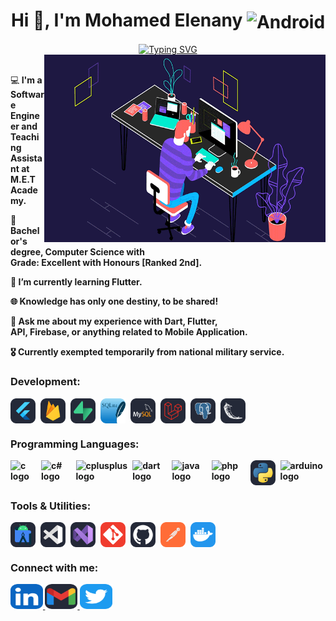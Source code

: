 <h1 align="center">Hi 👋, I'm Mohamed Elenany  <img align="center" alt="Android" width="55" src="https://media.giphy.com/media/Y4bzv6DYbYzy8jDnoW/giphy.gif" /></h1>
<!-- Typing SVG by DenverCoder1 - https://github.com/DenverCoder1/readme-typing-svg -->
<div align="center">
  <!-- Typing SVG by DenverCoder1 - https://github.com/DenverCoder1/readme-typing-svg -->
  <a href="https://git.io/typing-svg">
    <img src="https://readme-typing-svg.demolab.com?font=Fira+Code&weight=500&pause=1000&center=true&width=435&lines=Mobile+Application+Developer;Always+Learning+new+Things" alt="Typing SVG" />
  </a>
</div>
<img align="right" alt="GIF" src="https://github.com/MohamedAEleanany/MohamedAEleanany/blob/main/237114644-48722957-1074-4ec5-ae1a-416a1e9130ec.gif" width="450" height="300" />



<div align="left">
  <br>
  <p>💻<b> I'm a Software Engineer and<br> Teaching Assistant at M.E.T Academy.<b></p>
  <p>🏢 Bachelor's degree, Computer Science with <br>Grade: <b>Excellent with Honours [Ranked 2nd].<b></p>
   <p>🌱 I’m currently learning Flutter. </p>
    <p>🌐 Knowledge has only one destiny, to be shared!</p>
  <p>💬 Ask me about my experience with Dart, Flutter, <br>API, Firebase, or anything related to Mobile Application.</p>
  <p>🎖️ <b>Currently exempted temporarily from national military service.  </b></p>
   
</div>




<h3 align="left">
     Development:
</h3>

<div align="left" style="display: flex; gap: .5rem">
  <img src="https://raw.githubusercontent.com/tandpfun/skill-icons/main/icons/Flutter-Dark.svg" height="40" alt="flutter logo" />
  <img src="https://raw.githubusercontent.com/tandpfun/skill-icons/main/icons/Firebase-Dark.svg" height="40" alt="firebase logo" />
  <img src="https://raw.githubusercontent.com/tandpfun/skill-icons/main/icons/Supabase-Dark.svg" alt="Supabase" width="40" height="40" />
  <img src="https://raw.githubusercontent.com/tandpfun/skill-icons/main/icons/SQLite.svg" height="40" alt="sqlite logo"  />
  <img src="https://raw.githubusercontent.com/tandpfun/skill-icons/main/icons/MySQL-Dark.svg" height="40" alt="mysql logo"  />
  <img src="https://raw.githubusercontent.com/tandpfun/skill-icons/main/icons/Laravel-Dark.svg" height="40" alt="laravel logo" />
  <img src="https://raw.githubusercontent.com/tandpfun/skill-icons/main/icons/PostgreSQL-Dark.svg" height="40" alt="python logo"  />
   <img src="https://raw.githubusercontent.com/tandpfun/skill-icons/main/icons/Flask-Dark.svg" height="40" alt="nodejs logo"  />
</div>

<h3 align="left">
    Programming Languages:
</h3>


<div align="left" style="display: flex; gap: .5rem">
  <img src="https://skillicons.dev/icons?i=c" height="40" alt="c logo" />
  <img src="https://skillicons.dev/icons?i=cs" height="40" alt="c# logo" />
  <img src="https://skillicons.dev/icons?i=cpp" height="40" alt="cplusplus logo" />
  <img src="https://skillicons.dev/icons?i=dart" height="40" alt="dart logo" />
  <img src="https://skillicons.dev/icons?i=java" height="40" alt="java logo" />
  <img src="https://skillicons.dev/icons?i=php" height="40" alt="php logo" />
  <img src="https://raw.githubusercontent.com/tandpfun/skill-icons/main/icons/Python-Dark.svg" height="40" alt="python logo" />
  <img src="https://skillicons.dev/icons?i=arduino" height="40" alt="arduino logo" />
</div>


<h3 align="left">
    Tools & Utilities:
</h3>

<div align="left" style="display: flex; gap: .5rem">
  <img src="https://raw.githubusercontent.com/tandpfun/skill-icons/main/icons/AndroidStudio-Dark.svg" height="40" alt="android studio logo" />
  <img src="https://raw.githubusercontent.com/tandpfun/skill-icons/main/icons/VSCode-Dark.svg" height="40" alt="visual studio code logo" />
  <img src="https://raw.githubusercontent.com/tandpfun/skill-icons/main/icons/VisualStudio-Dark.svg" height="40" alt="visual studio logo" />
  <img src="https://raw.githubusercontent.com/tandpfun/skill-icons/main/icons/Git.svg" height="40" alt="git logo" />
  <img src="https://raw.githubusercontent.com/tandpfun/skill-icons/main/icons/Github-Dark.svg" height="40" alt="github logo" />
  <img src="https://raw.githubusercontent.com/tandpfun/skill-icons/main/icons/Postman.svg" height="40" alt="postman logo" />
  <img src="https://raw.githubusercontent.com/tandpfun/skill-icons/main/icons/Docker.svg" height="40" alt="docker logo" />
</div>



<h3 align="left">
    Connect with me:
</h3>

<div>
  <a href="https://www.linkedin.com/in/mohamedaelenany/" target="_blank">
    <img src="https://raw.githubusercontent.com/tandpfun/skill-icons/main/icons/LinkedIn.svg" width="52" height="40" alt="linkedin logo"  />
<a href="mailto:mohamedeleanany7@gmail.com" target="_blank">
  <img src="https://raw.githubusercontent.com/tandpfun/skill-icons/main/icons/Gmail-Dark.svg" width="52" height="40" alt="gmail logo" />
</a>
  <a href="https://x.com/MohamedEleanany?t=fdROPeKe2220U1yDyjAIWA&s=08" target="_blank">
    <img src="https://raw.githubusercontent.com/tandpfun/skill-icons/main/icons/Twitter.svg" width="52" height="40" alt="twitter logo"  />
  </a>
</div>



